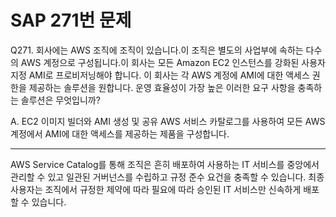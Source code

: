 # SAP 271번 문제

Q271. 회사에는 AWS 조직에 조직이 있습니다.이 조직은 별도의 사업부에 속하는 다수의 AWS 계정으로 구성됩니다.이 회사는 모든 Amazon EC2 인스턴스를 강화된 사용자 지정 AMI로 프로비저닝해야 합니다. 이 회사는 각 AWS 계정에 AMI에 대한 액세스 권한을 제공하는 솔루션을 원합니다.
운영 효율성이 가장 높은 이러한 요구 사항을 충족하는 솔루션은 무엇입니까?

A. EC2 이미지 빌더와 AMI 생성 및 공유 AWS 서비스 카탈로그를 사용하여 모든 AWS 계정에서 AMI에 대한 액세스를 제공하는 제품을 구성합니다.

---

AWS Service Catalog를 통해 조직은 흔히 배포하여 사용하는 IT 서비스를 중앙에서 관리할 수 있고 일관된 거버넌스를 수립하고 규정 준수 요건을 충족할 수 있습니다. 최종 사용자는 조직에서 규정한 제약에 따라 필요에 따라 승인된 IT 서비스만 신속하게 배포할 수 있습니다.
